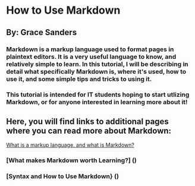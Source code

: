 # How to Use Markdown 
## By: Grace Sanders

### Markdown is a markup language used to format pages in plaintext editors. It is a very useful language to know, and relatively simple to learn. In this tutorial, I will be describing in detail what specifically Markdown is, where it's used, how to use it, and some simple tips and tricks to using it. 
### This tutorial is intended for IT students hoping to start utlizing Markdown, or for anyone interested in learning more about it!
## Here, you will find links to additional pages where you can read more about Markdown:
[What is a markup language, and what is Markdown?](https://github.com/gesnkb/GraceSandersFinal/blob/main/Markdown%20Explained)
### [What makes Markdown worth Learning?] ()
### [Syntax and How to Use Markdown} ()

